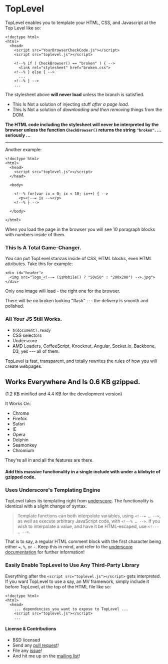TopLevel
========

TopLevel enables you to template your HTML, CSS, and Javascript at the Top Level like so:

    <!doctype html>
    <html>
      <head>
        <script src="YourBrowserCheckCode.js"></script>
        <script src="toplevel.js"></script>

        <!--% if ( CheckBrowser() == "broken" ) { -->
          <link rel="stylesheet" href="broken.css">
        <!--% } else { -->
          ...
        <!--% } -->
        ...

The stylesheet above **will never load** unless the branch is satisfied.

 * This Is Not a solution of injecting stuff *after a page load*.
 * This Is Not a solution of *downloading and then removing* things from the DOM.

**The HTML code including the stylesheet will never be interpreted by the browser unless the function `CheckBrowser()` returns the string `"broken"`. ... seriously ...**

<hr>

Another example:

    <!doctype html>
    <html>
      <head>
        <script src="toplevel.js"></script>
      </head>

      <body>
    
        <!--% for(var ix = 0; ix < 10; ix++) { -->
          <p><!--= ix --></p>
        <!--% } -->

      </body>

    </html>

When you load the page in the browser you will see 10 paragraph blocks with numbers inside of them.

### This Is A Total Game-Changer.

You can put TopLevel stanzas inside of CSS, HTML blocks, even HTML attributes.
Take this for example:

    <div id="header">
      <img src="logo_<!--= (isMobile() ? "50x50" : "200x200") -->.jpg">
    </div>

Only one image will load - the right one for the browser.  

There will be no broken looking "flash" --- the delivery is smooth and polished.

### All Your JS Still Works.

 * `$(document).ready`
 * CSS selectors
 * Underscore
 * AMD Loaders, CoffeeScript, Knockout, Angular, Socket.io, Backbone, D3, yes --- all of them.

TopLevel is fast, transparent, and totally rewrites the rules of how you will create webpages.

## Works Everywhere And Is 0.6 KB gzipped.
(1.2 KB minified and 4.4 KB for the development version)

It Works On:

 * Chrome
 * Firefox
 * Safari
 * IE 
 * Opera
 * Dolphin
 * Seamonkey
 * Chromium 
 
They're all in and all the features are there.

#### Add this massive functionality in a single include with under a kilobyte of gzipped code.

### Uses Underscore's Templating Engine

TopLevel takes its templating right from [underscore](http://underscorejs.org/). The functionality is identical with a slight change of syntax.

> Template functions can both interpolate variables, using `<!--= … -->`, as well as execute arbitrary JavaScript code, with `<!--% … -->`. If you wish to interpolate a value, and have it be HTML-escaped, use `<!--- … -->`.

That is to say, a regular HTML comment block with the first character being either `=`, `%`, or `-`.  Keep this in mind, and refer to the [underscore documentation](http://underscorejs.org/#template) for further information!

### Easily Enable TopLevel to Use Any Third-Party Library

Everything after the `<script src="toplevel.js"></script>` gets interpreted.  If you want TopLevel to use a say, an MV framework, simply include it before TopLevel, at the top of the HTML file like so:

    <!doctype html>
    <html>
      <head>
        ... dependencies you want to expose to TopLevel ...
        <script src="toplevel.js"></script>
        ...

#### License & Contributions

 * BSD licensed
 * Send any [pull request](https://github.com/kristopolous/TopLevel/pulls)!
 * File any [issue](https://github.com/kristopolous/TopLevel/issues)!
 * And hit me up on the [mailing list](https://groups.google.com/forum/?hl=en#!forum/toplevel-js)!
